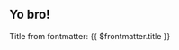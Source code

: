 ## Yo bro!

Title from fontmatter: {{ $frontmatter.title }}

<myaudio />

<script setup>
import myaudio from './src/components/audio.vue'
</script>
